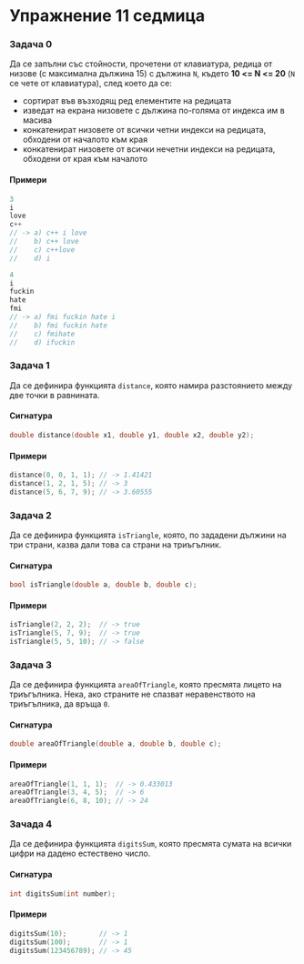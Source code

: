 Упражнение 11 седмица
=====================

### Задача 0 ###

Да се запълни със стойности, прочетени от клавиатура, редица от низове (с максимална дължина 15) с дължина ```N```, където **10 <= N <= 20** (```N``` се чете от клавиатура), след което да се:

* сортират във възходящ ред елементите на редицата
* изведат на екрана низовете с дължина по-голяма от индекса им в масива
* конкатенират низовете от всички четни индекси на редицата, обходени от началото към края
* конкатенират низовете от всички нечетни индекси на редицата, обходени от края към началото

#### Примери ####

```c++
3
i
love
c++
// -> a) c++ i love
//    b) c++ love
//    c) c++love
//    d) i

4
i
fuckin
hate
fmi
// -> a) fmi fuckin hate i
//    b) fmi fuckin hate
//    c) fmihate
//    d) ifuckin
```

### Задача 1 ###

Да се дефинира функцията ```distance```, която намира разстоянието между две
точки в равнината.

#### Сигнатура ####

```C++
double distance(double x1, double y1, double x2, double y2);
```

#### Примери ####

```C++
distance(0, 0, 1, 1); // -> 1.41421
distance(1, 2, 1, 5); // -> 3
distance(5, 6, 7, 9); // -> 3.60555
```

### Задача 2 ###

Да се дефинира функцията ```isTriangle```, която, по зададени дължини на три
страни, казва дали това са страни на триъгълник.

#### Сигнатура ####

```C++
bool isTriangle(double a, double b, double c);
```

#### Примери ####

```C++
isTriangle(2, 2, 2);  // -> true
isTriangle(5, 7, 9);  // -> true
isTriangle(5, 5, 10); // -> false
```

### Задача 3 ###

Да се дефинира функцията ```areaOfTriangle```, която пресмята лицето на
триъгълника. Нека, ако страните не спазват неравенството на триъгълника, да
връща ```0```.

#### Сигнатура ####

```C++
double areaOfTriangle(double a, double b, double c);
```

#### Примери ####

```C++
areaOfTriangle(1, 1, 1);  // -> 0.433013
areaOfTriangle(3, 4, 5);  // -> 6
areaOfTriangle(6, 8, 10); // -> 24
```

### Зачада 4 ###

Да се дефинира функцията ```digitsSum```, която пресмята сумата на всички
цифри на дадено естествено число.

#### Сигнатура ####

```C++
int digitsSum(int number);
```

#### Примери ####

```C++
digitsSum(10);        // -> 1
digitsSum(100);       // -> 1
digitsSum(123456789); // -> 45
```